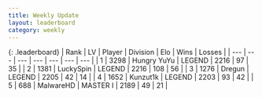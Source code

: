 ```yaml
---
title: Weekly Update
layout: leaderboard
category: weekly
---
```


{: .leaderboard}
| Rank | LV | Player | Division | Elo | Wins | Losses |
| --- | --- | --- | --- | --- | --- | --- |
| <span data-change="2">1</span> | 3298 | <span title="ID: 164871">Hungry YuYu</span> | LEGEND | <span data-change="258">2216</span> | <span data-change="81">97</span> | <span data-change="26">35</span> |
| <span data-change="5">2</span> | 1381 | <span title="ID: 498412">LuckySpin</span> | LEGEND | <span data-change="287">2216</span> | <span data-change="92">108</span> | <span data-change="49">56</span> |
| <span data-change="2">3</span> | 1276 | <span title="ID: 337810">Dregun</span> | LEGEND | <span data-change="270">2205</span> | <span data-change="30">42</span> | <span data-change="8">14</span> |
| <span data-change="12">4</span> | 1652 | <span title="ID: 392407">Kunzut1k</span> | LEGEND | <span data-change="342">2203</span> | <span data-change="77">93</span> | <span data-change="32">42</span> |
| <span data-change="6">5</span> | 688 | <span title="ID: 261794">MalwareHD</span> | MASTER I | <span data-change="299">2189</span> | <span data-change="40">49</span> | <span data-change="17">21</span> |
